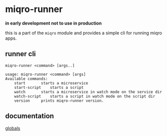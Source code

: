 # miqro-runner

**in early development not to use in production**

this is a part of the ```miqro``` module and provides a simple cli for running miqro apps.

## runner cli

```miqro-runner <command> [args..]```

```
usage: miqro-runner <command> [args]
Available commands:
	start		starts a microservice
	start-script	starts a script
	watch		starts a microservice in watch mode on the service dir
	watch-script	starts a script in watch mode on the script dir
	version		prints miqro-runner version.
```

## documentation

[globals](docs/globals.md)

